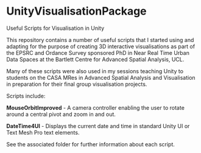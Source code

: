 # UnityVisualisationPackage
Useful Scripts for Visualisation in Unity

This repository contains a number of useful scripts that I started using and adapting for the purpose of creating 3D interactive visualisations as part of the EPSRC and Ordance Survey sponsored PhD in Near Real Time Urban Data Spaces at the Bartlett Centre for Advanced Spatial Analysis, UCL.

Many of these scripts were also used in my sessions teaching Unity to students on the CASA MRes in Advanced Spatial Analysis and Visualisation in preparation for their final group visualisation projects.

Scripts include:

**MouseOrbitImproved** - A camera controller enabling the user to rotate around a central pivot and zoom in and out.

**DateTime4UI** - Displays the current date and time in standard Unity UI or Text Mesh Pro text elements.

See the associated folder for further information about each script.
